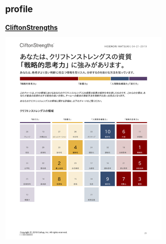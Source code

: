 # profile

## [CliftonStrengths](https://www.gallupstrengthscenter.com/)

![CliftonStrengths by Domain Chart.ja.png](https://github.com/mazgi/profile/raw/master/about-my-self/gallupstrengthscenter.com/CliftonStrengths%20by%20Domain%20Chart.ja.png)
